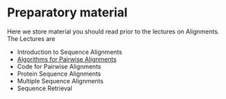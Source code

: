 # Preparatory material

Here we store material you should read prior to the lectures on Alignments. The Lectures are

* Introduction to Sequence Alignments
* [Algorithms for Pairwise Alignments](algorithm.md)
* Code for Pairwise Alignments
* Protein Sequence Alignments
* Multiple Sequence Alignments
* Sequence Retrieval
